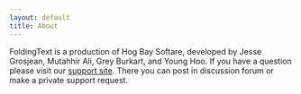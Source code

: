 ```yaml
---
layout: default
title: About
---
```


FoldingText is a production of Hog Bay Softare, developed by Jesse Grosjean, Mutahhir Ali, Grey Burkart, and Young Hoo. If you have a question please visit our [support site](http://support.foldingtext.com/). There you can post in discussion forum or make a private support request.